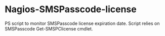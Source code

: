 # Nagios-SMSPasscode-license
PS script to monitor SMSPasscode license expiration date. Script relies on SMSPasscode Get-SMSPClicense cmdlet.

